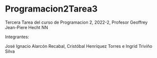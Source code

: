 # Programacion2Tarea3

Tercera Tarea del curso de Programacion 2, 2022-2, Profesor Geoffrey Jean-Piere Hecht NN

Integrantes:

José Ignacio Alarcón Recabal,
Cristóbal Henríquez Torres e
Ingrid Triviño Silva
